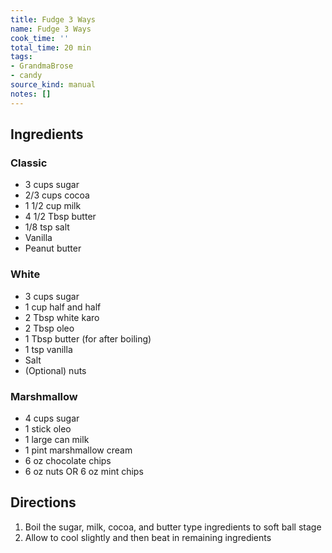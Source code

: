 ```yaml
---
title: Fudge 3 Ways
name: Fudge 3 Ways
cook_time: ''
total_time: 20 min
tags:
- GrandmaBrose
- candy
source_kind: manual
notes: []
---
```


## Ingredients
### Classic
- 3 cups sugar
- 2/3 cups cocoa
- 1 1/2 cup milk
- 4 1/2 Tbsp butter
- 1/8 tsp salt
- Vanilla
- Peanut butter

### White
- 3 cups sugar
- 1 cup half and half
- 2 Tbsp white karo
- 2 Tbsp oleo
- 1 Tbsp butter (for after boiling)
- 1 tsp vanilla
- Salt
- (Optional) nuts

### Marshmallow
- 4 cups sugar
- 1 stick oleo
- 1 large can milk
- 1 pint marshmallow cream
- 6 oz chocolate chips
- 6 oz nuts OR 6 oz mint chips


## Directions
1. Boil the sugar, milk, cocoa, and butter type ingredients to soft ball stage
2. Allow to cool slightly and then beat in remaining ingredients
